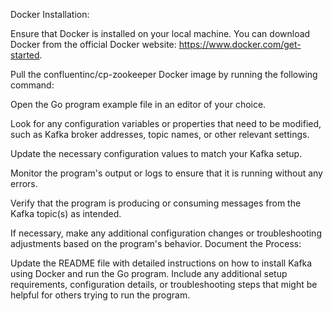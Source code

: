 Docker Installation:

Ensure that Docker is installed on your local machine. You can download Docker from the official Docker website: https://www.docker.com/get-started.

Pull the confluentinc/cp-zookeeper Docker image by running the following command:

Open the Go program example file in an editor of your choice.

Look for any configuration variables or properties that need to be modified, such as Kafka broker addresses, topic names, or other relevant settings.

Update the necessary configuration values to match your Kafka setup.

Monitor the program's output or logs to ensure that it is running without any errors.

Verify that the program is producing or consuming messages from the Kafka topic(s) as intended.

If necessary, make any additional configuration changes or troubleshooting adjustments based on the program's behavior.
Document the Process:

Update the README file with detailed instructions on how to install Kafka using Docker and run the Go program.
Include any additional setup requirements, configuration details, or troubleshooting steps that might be helpful for others trying to run the program.
